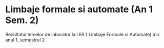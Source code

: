 # Limbaje formale si automate (An 1 Sem. 2)
Rezultatul temelor de laborator la LFA ( Limbaje Formale si Automate) din anul 1, semestrul 2
